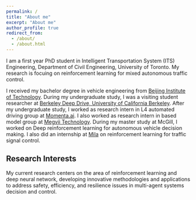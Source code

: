 ```yaml
---
permalink: /
title: "About me"
excerpt: "About me"
author_profile: true
redirect_from: 
  - /about/
  - /about.html
---
```


I am a first year PhD student in Intelligent Transportation System (ITS) Engineering, Department of Civil Engineering, University of Toronto. My research is focuing on reinforcement learning for mixed autonomous traffic control.

I received my bachelor degree in vehicle engineering from [Beijing Institute of Technology](http://english.bit.edu.cn/). During my undergraduate study, I was a visiting student researcher at [Berkeley Deep Drive, University of California Berkeley](https://bdd-data.berkeley.edu/). After my undergraduate study, I worked as research intern in L4 automated driving group at [Momenta.ai](https://www.momenta.cn/en/). I also worked as research intern in based model group at [Megvii Technology](https://scholar.google.com/citations?user=yuB-cfoAAAAJ&hl=en). During my master study at McGill, I worked on Deep reinforcement learning for autonomous vehicle decision making. I also did an internship at [Mila](https://mila.quebec/en/) on reinforcement learning for traffic signal control. 


## Research Interests

My current research centers on the area of reinforcement learning and deep neural network, developing innovative methodologies and applications to address safety, efficiency, and resilience issues in multi-agent systems decision and control. 


